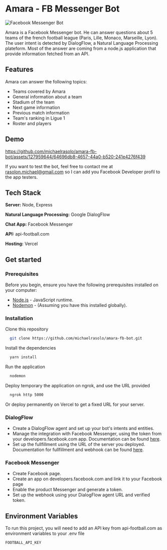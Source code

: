 
# Amara - FB Messenger Bot
![Facebook Messenger Bot](https://res.cloudinary.com/dwccdtirq/image/upload/v1697498988/amara_qbrceq.jpg)

Amara is a Facebook Messenger bot. He can answer questions about 5 teams of the french football league (Paris, Lille, Monaco, Marseille, Lyon).
The user intent is detected by DialogFlow, a Natural Language Processing plateform. Most of the answer are coming from a node.js application that provide information fetched from an API.


## Features
Amara can answer the following topics:
- Teams covered by Amara
- General information about a team
- Stadium of the team
- Next game information
- Previous match information
- Team's ranking in Ligue 1
- Roster and players

## Demo
https://github.com/michaelrasolo/amara-fb-bot/assets/127959644/64696db8-4657-44a0-b520-241e4276f439

If you want to test the bot, feel free to contact me at rasolon.michael@gmail.com so I can add you Facebook Developer profil to the app testers.

## Tech Stack
**Server:** Node, Express

**Natural Language Processing:** Google DialogFlow

**Chat App:** Facebook Messenger

**API:** api-football.com

**Hosting:** Vercel





## Get started

### Prerequisites

Before you begin, ensure you have the following prerequisites installed on your computer:

- [Node.js](https://nodejs.org/) - JavaScript runtime.
- [Nodemon](https://nodemon.io/) - (Assuming you have this installed globally).

### Installation
Clone this repository

```bash
  git clone https://github.com/michaelrasolo/amara-fb-bot.git
```

Install the dependencies

```bash
  yarn install
```
Run the application
```bash
  nodemon
```
Deploy temporary the application on ngrok, and use the URL provided
```bash
  ngrok http 5000
```
Or deploy permanently on Vercel to get a fixed URL for your server.
### DialogFlow 
- Create a DialogFlow agent and set up your bot's intents and entities.
- Manage the integration with Facebook Messenger, using the token from your developers.facebook.com app. Documentation can be found [here](https://cloud.google.com/dialogflow/es/docs/integrations/facebook?hl=fr).
- Set up the fullfillment using the URL of the server you deployed. Documentation for fullfillment and webhook can be found [here](https://cloud.google.com/dialogflow/es/docs/fulfillment-overview).

### Facebook Messenger 
- Create Facebook page.
- Create an app on developers.facebook.com and link it to your Facebook page
- Enable the product Messenger and generate a token.
- Set up the webhook using your DialogFlow agent URL and verified token.
## Environment Variables

To run this project, you will need to add an API key from api-football.com as environment variables to your .env file

`FOOTBALL_API_KEY`



